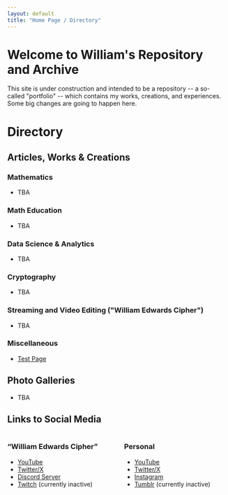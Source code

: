 ```yaml
---
layout: default
title: "Home Page / Directory"
---
```


# Welcome to William's Repository and Archive

This site is under construction and intended to be a repository -- a so-called "portfolio" -- which contains my works, creations, and experiences. Some big changes are going to happen here.

# Directory

## Articles, Works & Creations

### Mathematics

* TBA

### Math Education

* TBA

### Data Science & Analytics

* TBA

### Cryptography

* TBA

### Streaming and Video Editing ("William Edwards Cipher")

* TBA

### Miscellaneous

* [Test Page](./Content/TestingMaterials/test.html)

## Photo Galleries

* TBA

## Links to Social Media

<div style="display: flex; gap: 2rem;">

  <div style="flex: 1;">
    <h3> &#8220;William Edwards Cipher&#8221;</h3>
    <p>
      <ul>
        <li> <a href="https://youtube.com/@TheEdwardsCipher" target="_blank" rel="noopener noreferrer">YouTube</a> </li>
        <li> <a href="https://x.com/YeEdwardsCipher" target="_blank" rel="noopener noreferrer">Twitter/X</a> </li>
        <li> <a href="https://discord.gg/9eeMxgU5Gq" target="_blank" rel="noopener noreferrer">Discord Server</a> </li>
        <li> <a href="https://www.twitch.tv/theedwardscipher" target="_blank" rel="noopener noreferrer">Twitch</a> (currently inactive) </li>
      </ul>
    </p>
  </div>

  <div style="flex: 1;">
    <h3>Personal</h3>
    <p>
      <ul>
        <li> <a href="https://youtube.com/@TheOtherCiphbruh" target="_blank" rel="noopener noreferrer">YouTube</a> </li>
        <li> <a href="https://x.com/YeOtherCiphbruh" target="_blank" rel="noopener noreferrer">Twitter/X</a> </li>
        <li> <a href="https://www.instagram.com/theedwardscipher/" target="_blank" rel="noopener noreferrer">Instagram</a> </li>
        <li> <a href="https://www.tumblr.com/theedwardsciphbruh" target="_blank" rel="noopener noreferrer">Tumblr</a> (currently inactive) </li>
      </ul>
    </p>
  </div>

</div>
